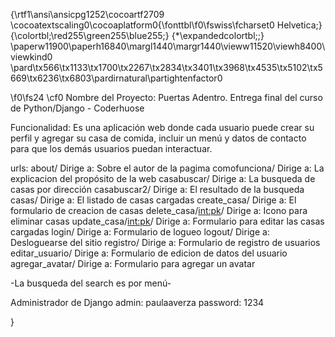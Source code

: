 {\rtf1\ansi\ansicpg1252\cocoartf2709
\cocoatextscaling0\cocoaplatform0{\fonttbl\f0\fswiss\fcharset0 Helvetica;}
{\colortbl;\red255\green255\blue255;}
{\*\expandedcolortbl;;}
\paperw11900\paperh16840\margl1440\margr1440\vieww11520\viewh8400\viewkind0
\pard\tx566\tx1133\tx1700\tx2267\tx2834\tx3401\tx3968\tx4535\tx5102\tx5669\tx6236\tx6803\pardirnatural\partightenfactor0

\f0\fs24 \cf0 Nombre del Proyecto: Puertas Adentro. Entrega final del curso de Python/Django - Coderhuose

Funcionalidad: Es una aplicación web donde cada usuario puede crear su perfil y agregar su casa de comida, incluir un menú y datos de contacto para que los demás usuarios puedan interactuar. 

urls:
about/                    Dirige a: Sobre el autor de la pagima
comofunciona/             Dirige a: La explicacion del propósito de la web
casabuscar/               Dirige a: La busqueda de casas por dirección
casabuscar2/              Dirige a: El resultado de la busqueda
casas/                    Dirige a: El listado de casas cargadas
create_casa/              Dirige a: El formulario de creacion de casas
delete_casa/<int:pk>/     Dirige a: Icono para eliminar casas
update_casa/<int:pk>/     Dirige a: Formulario para editar las casas cargadas
login/                    Dirige a: Formulario de logueo
logout/                   Dirige a: Desloguearse del sitio
registro/                 Dirige a: Formulario de registro de usuarios
editar_usuario/           Dirige a: Formulario de edicion de datos del usuario
agregar_avatar/           Dirige a: Formulario para agregar un avatar


-La busqueda del search es por menú-

Administrador de Django
admin: paulaaverza
password: 1234


}
